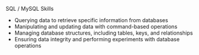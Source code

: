  SQL / MySQL Skills
- Querying data to retrieve specific information from databases  
- Manipulating and updating data with command-based operations  
- Managing database structures, including tables, keys, and relationships  
- Ensuring data integrity and performing experiments with database operations  
